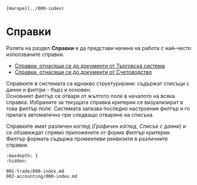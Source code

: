 ```{only} html
[Нагоре](../000-index)
```

# Справки

Ролята на раздел **Справки** е да представи начина на работа с най–често използваните справки.  

 - [Справки, отнасящи се до документи от Търговска система](001-trade/000-index.md)
 - [Справки, отнасящи се до документи от Счетоводство](002-accounting/000-index.md)

Справките в системата са еднакво структурирани: съдържат списъци с данни и филтри - бърз и основен.  
Основният филтър се отваря от жълтото поле в началото на всяка справка. Избраните за текущата справка критерии се визуализират в това филтър поле. Системата запазва последно настроения филтър и го прилага автоматично при следващо отваряне на списъка.   

Справките имат различен изглед (*Графичен изглед*, *Списък с данни*) и се обзавеждат спрямо приложените от форма *Филтър* критерии. Филтър формата съдържа променливи реквизити в различните справки.   


```{toctree}
:maxdepth: 1
:hidden:

001-trade/000-index.md
002-accounting/000-index.md
```
